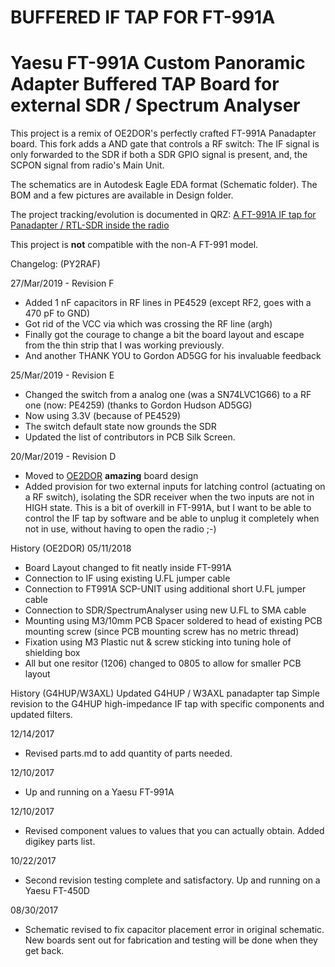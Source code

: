 # BUFFERED IF TAP FOR FT-991A
# Yaesu FT-991A Custom Panoramic Adapter Buffered TAP Board for external SDR / Spectrum Analyser

This project is a remix of OE2DOR's perfectly crafted FT-991A Panadapter board. This fork adds a AND gate that controls a RF switch: The IF signal is only forwarded to the SDR if both a SDR GPIO signal is present, and, the SCPON signal from radio's Main Unit.

The schematics are in Autodesk Eagle EDA format (Schematic folder).
The BOM and a few pictures are available in Design folder.

The project tracking/evolution is documented in QRZ: [A FT-991A IF tap for Panadapter / RTL-SDR inside the radio](https://forums.qrz.com/index.php?threads/hard-hack-embedding-a-sdr-in-ft-991a-need-rf-designers-review.650840/)

This project is **not** compatible with the non-A FT-991 model.

Changelog: (PY2RAF)

27/Mar/2019 - Revision F
* Added 1 nF capacitors in RF lines in PE4529 (except RF2, goes with a 470 pF to GND)
* Got rid of the VCC via which was crossing the RF line (argh)
* Finally got the courage to change a bit the board layout and escape from the thin strip that I was working previously.
* And another THANK YOU to Gordon AD5GG for his invaluable feedback

25/Mar/2019 - Revision E
* Changed the switch from a analog one (was a SN74LVC1G66) to a RF one (now: PE4259) (thanks to Gordon Hudson AD5GG)
* Now using 3.3V (because of PE4529)
* The switch default state now grounds the SDR
* Updated the list of contributors in PCB Silk Screen.

20/Mar/2019 - Revision D
* Moved to [OE2DOR](https://github.com/Lightning1984) **amazing** board design
* Added provision for two external inputs for latching control (actuating on a RF switch), isolating the SDR receiver when the two inputs are not in HIGH state. This is a bit of overkill in FT-991A, but I want to be able to control the IF tap by software and be able to unplug it completely when not in use, without having to open the radio ;-)

History (OE2DOR)
05/11/2018
 - Board Layout changed to fit neatly inside FT-991A
 - Connection to IF using existing U.FL jumper cable 
 - Connection to FT991A SCP-UNIT using additional short U.FL jumper cable
 - Connection to SDR/SpectrumAnalyser using new U.FL to SMA cable
 - Mounting using M3/10mm PCB Spacer soldered to head of existing PCB mounting screw (since PCB mounting screw has no metric thread)
 - Fixation using M3 Plastic nut & screw sticking into tuning hole of shielding box
 - All but one resitor (1206) changed to 0805 to allow for smaller PCB layout

History (G4HUP/W3AXL)
Updated G4HUP / W3AXL panadapter tap
Simple revision to the G4HUP high-impedance IF tap with specific components and updated filters.

12/14/2017
 - Revised parts.md to add quantity of parts needed.

12/10/2017
 - Up and running on a Yaesu FT-991A

12/10/2017
 - Revised component values to values that you can actually obtain. Added digikey parts list.

10/22/2017
 - Second revision testing complete and satisfactory. Up and running on a Yaesu FT-450D

08/30/2017
 - Schematic revised to fix capacitor placement error in original schematic. New boards sent out for fabrication and testing will be done when they get back.

